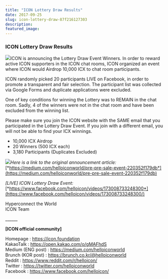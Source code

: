 ```yaml
---
title: "ICON Lottery Draw Results"
date: 2017-09-25
slug: icon-lottery-draw-87f216127303
description:
featured_image:
---
```


### ICON Lottery Draw Results

![](https://cdn-images-1.medium.com/max/800/1*v-IUoANvuEFPHL986kF40A.png)ICON is announcing the Lottery Draw Event Winners. In order to reward active ICON supporters in the ICON chat rooms, ICON organized an event where ICON would Airdrop 10,000 ICX to chat room participants.

ICON randomly picked 20 participants LIVE on Facebook, in order to promote a transparent and fair selection. The participant list was collected via Google Forms and duplicate applications were excluded.

One of key conditions for winning the Lottery was to REMAIN in the chat room. Sadly, 4 of the winners were not in the chat room and have been excluded from the winning list.

Please make sure you join the ICON website with the SAME email that you participated in the Lottery Draw Event. If you join with a different email, you will not be able to find your ICX winnings.

* 10,000 ICX Airdrop
* 20 Winners (500 ICX each)
* 3,180 Participants (Duplicates Excluded)

![](https://cdn-images-1.medium.com/max/800/1*Fbbf5NYx5hP5fm63aG-B6A.png)*Here is a link to the original announcement article:* [*https://medium.com/helloiconworld/pre-pre-sale-event-220352f179db*](https://medium.com/helloiconworld/pre-pre-sale-event-220352f179db)

*[LIVE] ICON Lottery Draw Event:* [*https://www.facebook.com/helloicon/videos/173008733248300*](https://www.facebook.com/helloicon/videos/173008733248300/)

Hyperconnect the World  
ICON Team

\_\_\_\_\_\_

**[ICON official community]**

Homepage : <https://icon.foundation>  
KakaoTalk : <https://open.kakao.com/o/gMAFhdS>  
Medium (ENG post) : <https://medium.com/helloiconworld>  
Brunch (KOR post) : <https://brunch.co.kr/@helloiconworld>  
Reddit : <https://www.reddit.com/r/helloicon/>  
Twitter : <https://twitter.com/helloiconworld>  
Facebook : <https://www.facebook.com/helloicon/>

